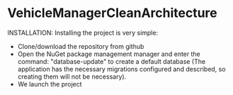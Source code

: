 # VehicleManagerCleanArchitecture
INSTALLATION: Installing the project is very simple:

- Clone/download the repository from github
- Open the NuGet package management manager and enter the command: "database-update" to create a default database (The application has the necessary migrations configured and described, so creating them will not be necessary).
- We launch the project
